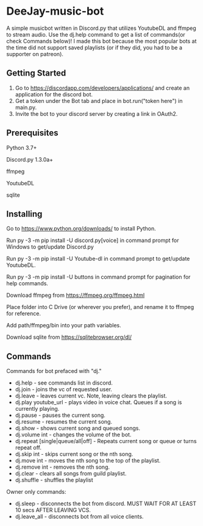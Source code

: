 # DeeJay-music-bot
A simple musicbot written in Discord.py that utilizes YoutubeDL and ffmpeg to stream audio. Use the dj.help command to get a list of commands(or check Commands below)!
I made this bot because the most popular bots at the time did not support saved playlists (or if they did, you had to be a supporter on patreon). 

## Getting Started
1) Go to https://discordapp.com/developers/applications/ and create an application for the discord bot.
2) Get a token under the Bot tab and place in bot.run("token here") in main.py.
3) Invite the bot to your discord server by creating a link in OAuth2.

## Prerequisites
Python 3.7+ 

Discord.py 1.3.0a+

ffmpeg

YoutubeDL

sqlite

## Installing
Go to https://www.python.org/downloads/ to install Python.

Run py -3 -m pip install -U discord.py\[voice\] in command prompt for Windows to get/update Discord.py

Run py -3 -m pip install -U Youtube-dl in command prompt to get/update YoutubeDL.

Run py -3 -m pip install -U buttons in command prompt for pagination for help commands.

Download ffmpeg from https://ffmpeg.org/ffmpeg.html

Place folder into C Drive (or wherever you prefer), and rename it to ffmpeg for reference.

Add path/ffmpeg/bin into your path variables.

Download sqlite from https://sqlitebrowser.org/dl/

## Commands

Commands for bot prefaced with "dj."

- dj.help \- see commands list in discord.
- dj.join \- joins the vc of requested user.
- dj.leave \- leaves current vc. Note, leaving clears the playlist.
- dj.play youtube_url  \- plays video in voice chat. Queues if a song is currently playing.
- dj.pause \- pauses the current song.
- dj.resume \- resumes the current song.
- dj.show \- shows current song and queued songs.
- dj.volume int \- changes the volume of the bot.
- dj.repeat \[single|queue/all|off\] \- Repeats current song or queue or turns repeat off.
- dj.skip int \- skips current song or the nth song.
- dj.move int \- moves the nth song to the top of the playlist.
- dj.remove int \- removes the nth song.
- dj.clear \- clears all songs from guild playlist.
- dj.shuffle \- shuffles the playlist

Owner only commands:
- dj.sleep \- disconnects the bot from discord. MUST WAIT FOR AT LEAST 10 secs AFTER LEAVING VCS.
- dj.leave_all \- disconnects bot from all voice clients.
